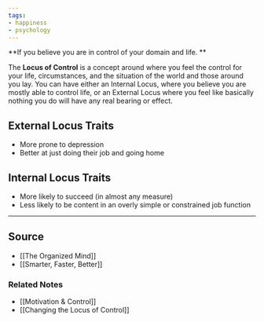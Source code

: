 ```yaml
---
tags:
- happiness
- psychology
---
```

**If you believe you are in control of your domain and life. **

The **Locus of Control** is a concept around where you feel the control for your life, circumstances, and the situation of the world and those around you lay. You can have either an Internal Locus, where you believe you are mostly able to control life, or an External Locus where you feel like basically nothing you do will have any real bearing or effect.  

## External Locus Traits

- More prone to depression
- Better at just doing their job and going home

## Internal Locus Traits

- More likely to succeed (in almost any measure)
- Less likely to be content in an overly simple or constrained job function

---

## Source
- [[The Organized Mind]]
- [[Smarter, Faster, Better]]

### Related Notes
- [[Motivation & Control]] 
- [[Changing the Locus of Control]]